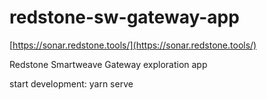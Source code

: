 # redstone-sw-gateway-app

[https://sonar.redstone.tools/](https://sonar.redstone.tools/)

Redstone Smartweave Gateway exploration app

start development: yarn serve
